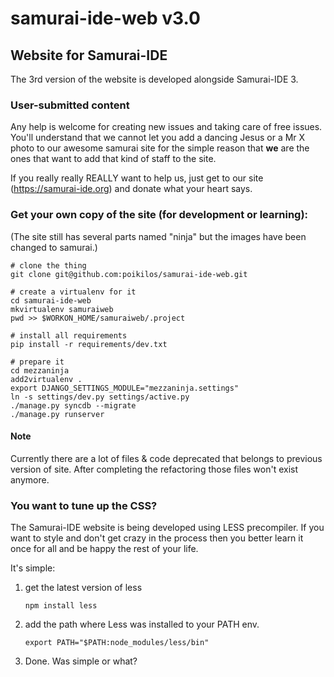 # samurai-ide-web v3.0

## Website for Samurai-IDE
The 3rd version of the website is developed alongside Samurai-IDE 3.

### User-submitted content

Any help is welcome for creating new issues and taking care of free issues. You'll understand that we cannot let you add a dancing Jesus or a Mr X photo to our awesome samurai site for the simple reason that **we** are the ones that want to add that kind of staff to the site.

If you really really REALLY want to help us, just get to our site (https://samurai-ide.org) and donate what your heart says.

### Get your own copy of the site (for development or learning):
(The site still has several parts named "ninja" but the images have been changed to samurai.)

    # clone the thing
    git clone git@github.com:poikilos/samurai-ide-web.git

    # create a virtualenv for it
    cd samurai-ide-web
    mkvirtualenv samuraiweb
    pwd >> $WORKON_HOME/samuraiweb/.project

    # install all requirements
    pip install -r requirements/dev.txt

    # prepare it
    cd mezzaninja
    add2virtualenv .
    export DJANGO_SETTINGS_MODULE="mezzaninja.settings"
    ln -s settings/dev.py settings/active.py
    ./manage.py syncdb --migrate
    ./manage.py runserver

#### Note
Currently there are a lot of files & code deprecated that belongs to previous version of site. After completing the refactoring those files won't exist anymore.

### You want to tune up the CSS?

The Samurai-IDE website is being developed using LESS precompiler. If you want to style and don't get crazy in the process then you better learn it once for all and be happy the rest of your life.

It's simple:

1) get the latest version of less

    `npm install less`

2) add the path where Less was installed to your PATH env.

    `export PATH="$PATH:node_modules/less/bin"`

3) Done. Was simple or what?
